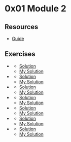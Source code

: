 # 0x01 Module 2
## Resources
- [Guide](./docs/GD2-Java.pdf)
## Exercises
* [](./docs/EjerciciosCicloFor.pdf)
  - [Solution](./docs/SolucionEjerciciosCicloFor.pdf)
  - [My Solution](./scripts/)
* [](./docs/EjerciciosCicloWhile.pdf)
  - [Solution](./docs/SolucionEjerciciosCicloWhile.pdf)
  - [My Solution](./scripts/)
* [](./docs/EjerciciosCondicionalesComplejas.pdf)
  - [Solution](./docs/SolucionEjerciciosCondicionalesComplejas.pdf)
  - [My Solution](./scripts/)
* [](./docs/EjerciciosCondicionalesSimples.pdf)
  - [Solution](./docs/SolucionEjerciciosCondicionalesSimples.pdf)
  - [My Solution](./scripts/)
* [](./docs/EjerciciosMatrices.pdf)
  - [Solution](./docs/SolucionEjerciciosMatrices.pdf)
  - [My Solution](./scripts/)
* [](./docs/EjerciciosSwitchCase.pdf)
  - [Solution](./docs/SolucionEjerciciosSwitchCase.pdf)
  - [My Solution](./scripts/)
* [](./docs/EjerciciosVectores.pdf)
  - [Solution](./docs/SolucionEjerciciosVectores.pdf)
  - [My Solution](./scripts/)
